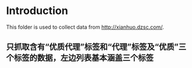 # Introduction

This folder is used to collect data from http://xianhuo.dzsc.com/.

## 只抓取含有“优质代理”标签和“代理”标签及“优质”三个标签的数据，左边列表基本涵盖三个标签
